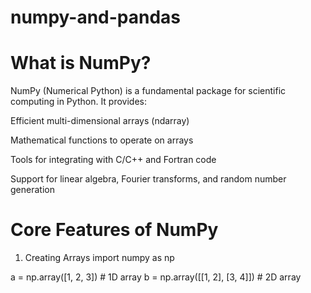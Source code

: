 # numpy-and-pandas
# What is NumPy?
NumPy (Numerical Python) is a fundamental package for scientific computing in Python. It provides:

Efficient multi-dimensional arrays (ndarray)

Mathematical functions to operate on arrays

Tools for integrating with C/C++ and Fortran code

Support for linear algebra, Fourier transforms, and random number generation
# Core Features of NumPy
1. Creating Arrays
   import numpy as np

a = np.array([1, 2, 3])           # 1D array
b = np.array([[1, 2], [3, 4]])    # 2D array
